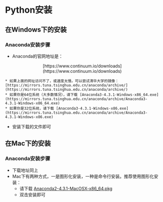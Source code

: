 # Python安装
## 在Windows下的安装
### Anaconda安装步骤
* Anaconda的官网地址是：
<center>[https://www.continuum.io/downloads](https://www.continuum.io/downloads)</center>

	* 如果上面的网址访问不了，或速度太慢。可以尝试清华大学的镜像：[https://mirrors.tuna.tsinghua.edu.cn/anaconda/archive/](https://mirrors.tuna.tsinghua.edu.cn/anaconda/archive/)
	* 如果你是64位系统（大多数情况），请下载 [Anaconda3-4.3.1-Windows-x86_64.exe](https://mirrors.tuna.tsinghua.edu.cn/anaconda/archive/Anaconda3-4.3.1-Windows-x86_64.exe)
	* 如果你是32位系统，请下载 [Anaconda3-4.3.1-Windows-x86.exe](https://mirrors.tuna.tsinghua.edu.cn/anaconda/archive/Anaconda3-4.3.1-Windows-x86.exe)
* 安装下载的文件即可 

## 在Mac下的安装
### Anaconda安装步骤
* 下载地址同上
* Mac下有两种方式，一是图形化安装，一种是命令行安装。推荐使用图形化安装：
	* 请下载 [Anaconda2-4.3.1-MacOSX-x86_64.pkg](https://mirrors.tuna.tsinghua.edu.cn/anaconda/archive/Anaconda2-4.3.1-MacOSX-x86_64.pkg)
	* 双击安装即可